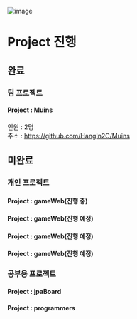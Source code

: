 ![image](https://user-images.githubusercontent.com/105449595/210867828-0ee823f8-5650-42a4-aef7-617bd58d7c71.png)

# Project 진행  
## 완료  
### 팀 프로젝트  
#### Project : Muins  
인원 : 2명  
주소 : https://github.com/HangIn2C/Muins  

## 미완료
### 개인 프로젝트  
#### Project : gameWeb(진행 중)

#### Project : gameWeb(진행 예정)

#### Project : gameWeb(진행 예정)

#### Project : gameWeb(진행 예정)


### 공부용 프로젝트
#### Project : jpaBoard

#### Project : programmers
